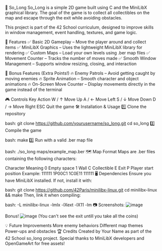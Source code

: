 🐬 So_Long
So_Long is a simple 2D game built using C and the MiniLibX graphical library. The goal of the game is to collect all collectibles on the map and escape through the exit while avoiding obstacles.

This project is part of the 42 School curriculum, designed to improve skills in window management, event handling, textures, and game logic.

📌 Features
✅ Basic 2D Gameplay – Move the player around and collect items
✅ MiniLibX Graphics – Uses the lightweight MiniLibX library for rendering
✅ Custom Maps – Load your own levels using .ber map files
✅ Movement Counter – Tracks the number of moves made
✅ Smooth Window Management – Supports window resizing, closing, and interaction

🎯 Bonus Features (Extra Points!)
🔥 Enemy Patrols – Avoid getting caught by moving enemies
🔥 Sprite Animation – Smooth character and object animations
🔥 On-Screen Move Counter – Display movements directly in the game instead of the terminal

🎮 Controls
Key	Action
W / ↑	Move Up
A / ←	Move Left
S / ↓	Move Down
D / →	Move Right
ESC	Quit the game
🛠 Installation & Usage
1️⃣ Clone the repository

bash:
git clone https://github.com/yourusername/so_long.git
cd so_long
2️⃣ Compile the game

bash:
make
3️⃣ Run with a valid .ber map file

bash:
./so_long maps/example_map.ber
🗺 Map Format
Maps are .ber files containing the following characters:

Character	Meaning
0	Empty space
1	Wall
C	Collectible
E	Exit
P	Player start position
Example:
111111
1P00C1
1C0E11
111111
🖥 Dependencies
Ensure you have MiniLibX installed. If not, install it with:

bash:
git clone https://github.com/42Paris/minilibx-linux.git
cd minilibx-linux && make
Then, link it when compiling:

bash:
-L minilibx-linux -lmlx -lXext -lX11 -lm
📷 Screenshots:
![image](https://github.com/user-attachments/assets/fd1bf932-79f0-48b4-8208-41fc34ff221c)

Bonus!
![image](https://github.com/user-attachments/assets/1567d5fe-ea4e-46bf-be81-ab3fb946c190)
(You can't see the exit untill you take all the coins)

💡 Future Improvements
More enemy behaviors
Different map themes
Power-ups and obstacles
🏆 Credits
Created by Your Name as part of the 42 School so_long project.
Special thanks to MiniLibX developers and OpenGameArt for free assets!

